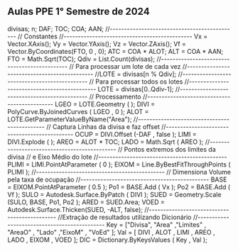 ## Aulas PPE 1° Semestre de 2024


divisas;
n;
DAF;
TOC;
COA;
AAN;
//---------------------------------------------
// Constantes
//---------------------------------------------
Vx   = Vector.XAxis();
Vy   = Vector.YAxis();
Vz   = Vector.ZAxis();
Vf   = Vector.ByCoordinates(FTO, 0 , 0);
ATC  = COA * ALOT;
ALT  = COA * AAN;
FTO  = Math.Sqrt(TOC);
Qdiv = List.Count(divisas);
//---------------------------------------------
// Para processar um lote de cada vez
//---------------------------------------------
//LOTE = divisas[n % Qdiv];
//---------------------------------------------
// Para processar todos os lotes
//---------------------------------------------
LOTE = divisas[0..Qdiv-1];
//---------------------------------------------
// Processamento
//---------------------------------------------
LGEO = LOTE.Geometry (   );
DIVI = PolyCurve.ByJoinedCurves ( LGEO , 0 );
ALOT = LOTE.GetParameterValueByName("Area");
//---------------------------------------------
// Captura Linhas da divisa e faz offset
//---------------------------------------------
OCUP = DIVI.Offset  (-DAF , false );
LIMI = DIVI.Explode (             );
AREO = ALOT * TOC;
LADO = Math.Sqrt    ( AREO        );
//---------------------------------------------
// Pontos extremos dos limites da divisa
// e Eixo Médio do lote
//---------------------------------------------
PLIMI = LIMI.PointAtParameter ( 0 );
EIXOM = Line.ByBestFitThroughPoints ( PLIMI );
//---------------------------------------------
// Dimensiona Volume pela taxa de ocupação
//---------------------------------------------
BASE = EIXOM.PointAtParameter ( 0.5  );
Po1  = BASE.Add ( Vx );
Po2  = BASE.Add ( Vf );
SULO = Autodesk.Surface.ByPatch ( DIVI );
SUED = Geometry.Scale  (SULO, BASE, Po1, Po2 );
ARED = SUED.Area;
VOED = Autodesk.Surface.Thicken(SUED, -ALT, false);
//---------------------------------------------
//Extração de resultados utilizando Dicionário
//---------------------------------------------
Key = ["Divisa", "Area" ,"Limites" ,
       "AreaO" , "Lado" ,"EixoM"   ,
       "VoEd"
      ];
Val = [ DIVI   , ALOT   , LIMI     ,
        AREO   , LADO   , EIXOM    ,
        VOED
      ];
DIC = Dictionary.ByKeysValues ( Key , Val );
